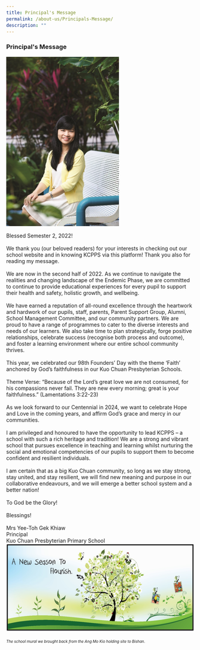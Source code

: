 ```yaml
---
title: Principal's Message
permalink: /about-us/Principals-Message/
description: ""
---
```

<h3> Principal's Message</h3>

<div class="container">
 <img src="/images/principal.jpg" style="width:60%; height:50%;"></div>

<p class="text">Blessed Semester 2, 2022!<br><br>
We thank you (our beloved readers) for your interests in checking out our school website and in knowing KCPPS via this platform! Thank you also for reading my message.<br><br>
We are now in the second half of 2022. As we continue to navigate the realities and changing landscape of the Endemic Phase, we are committed to continue to provide educational experiences for every pupil to support their health and safety, holistic growth, and wellbeing.<br><br>
We have earned a reputation of all-round excellence through the heartwork and hardwork of our pupils, staff, parents, Parent Support Group, Alumni, School Management Committee, and our community partners. We are proud to have a range of programmes to cater to the diverse interests and needs of our learners. We also take time to plan strategically, forge positive relationships, celebrate success (recognise both process and outcome), and foster a learning environment where our entire school community thrives.<br><br>
This year, we celebrated our 98th Founders’ Day with the theme ‘Faith’ anchored by God’s faithfulness in our Kuo Chuan Presbyterian Schools.<br><br>
Theme Verse: “Because of the Lord’s great love we are not consumed, for his compassions never fail. They are new every morning; great is your faithfulness.” (Lamentations 3:22-23)<br><br>
As we look forward to our Centennial in 2024, we want to celebrate Hope and Love in the coming years, and affirm God’s grace and mercy in our communities.<br><br>
I am privileged and honoured to have the opportunity to lead KCPPS – a school with such a rich heritage and tradition! We are a strong and vibrant school that pursues excellence in teaching and learning whilst nurturing the social and emotional competencies of our pupils to support them to become confident and resilient individuals.<br><br>
I am certain that as a big Kuo Chuan community, so long as we stay strong, stay united, and stay resilient, we will find new meaning and purpose in our collaborative endeavours, and we will emerge a better school system and a better nation!<br><br>
To God be the Glory!<br><br>
Blessings!<br><br>
Mrs Yee-Toh Gek Khiaw<br>
Principal<br>
Kuo Chuan Presbyterian Primary School
</div>
	


<img src="/images/A%20new%20season%20to%20flourish%20banner.png">

<p style="font-size:10px"><em>The school mural we brought back from the Ang Mo Kio holding site to Bishan.</em></p>